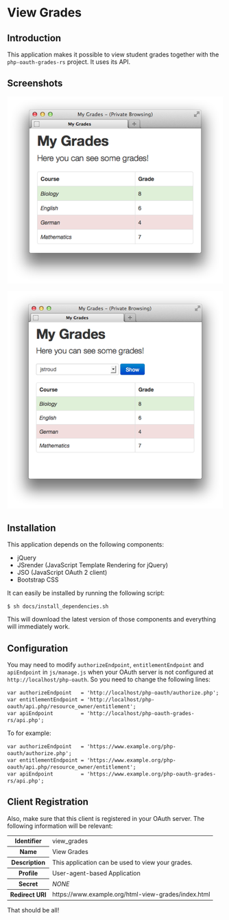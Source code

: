 # View Grades

## Introduction

This application makes it possible to view student grades together with the 
`php-oauth-grades-rs` project. It uses its API.

## Screenshots

![html-view-grades-student](https://github.com/fkooman/html-view-grades/raw/master/docs/html-view-grades-student-screenshot.png)

![html-view-grades-teacher](https://github.com/fkooman/html-view-grades/raw/master/docs/html-view-grades-teacher-screenshot.png)

## Installation

This application depends on the following components:

* jQuery
* JSrender (JavaScript Template Rendering for jQuery)
* JSO (JavaScript OAuth 2 client)
* Bootstrap CSS

It can easily be installed by running the following script:

    $ sh docs/install_dependencies.sh

This will download the latest version of those components and everything will
immediately work.

## Configuration

You may need to modify `authorizeEndpoint`, `entitlementEndpoint` and 
`apiEndpoint` in `js/manage.js` when your OAuth server is not configured at 
`http://localhost/php-oauth`. So you need to change the following lines:

    var authorizeEndpoint   = 'http://localhost/php-oauth/authorize.php';
    var entitlementEndpoint = 'http://localhost/php-oauth/api.php/resource_owner/entitlement';
    var apiEndpoint         = 'http://localhost/php-oauth-grades-rs/api.php';

To for example:

    var authorizeEndpoint   = 'https://www.example.org/php-oauth/authorize.php';
    var entitlementEndpoint = 'https://www.example.org/php-oauth/api.php/resource_owner/entitlement';
    var apiEndpoint         = 'https://www.example.org/php-oauth-grades-rs/api.php';

## Client Registration
Also, make sure that this client is registered in your OAuth server. The following
information will be relevant:

<table>
  <tr>
    <th>Identifier</th><td>view_grades</td>
  </tr>
  <tr>
    <th>Name</th><td>View Grades</td>
  </tr>
  <tr>
    <th>Description</th><td>This application can be used to view your grades.</td>
  </tr>
  <tr>
    <th>Profile</th><td>User-agent-based Application</td>
  </tr>
  <tr>
    <th>Secret</th><td><em>NONE</em></td>
  </tr>
  <tr>
    <th>Redirect URI</th><td>https://www.example.org/html-view-grades/index.html</td>
  </tr>
</table>

That should be all!
